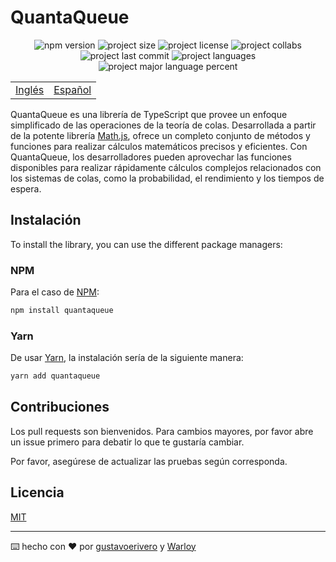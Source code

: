 # QuantaQueue

<div align="center">
  <img src="https://img.shields.io/npm/v/quantaqueue" alt="npm version" />
  <img src="https://img.shields.io/github/repo-size/gustavoerivero/quantaqueue" alt="project size" />
  <img src="https://img.shields.io/npm/l/quantaqueue" alt="project license" />
  <img src="https://img.shields.io/github/contributors/gustavoerivero/quantaqueue" alt="project collabs" />
  <img src="https://img.shields.io/github/last-commit/gustavoerivero/quantaqueue" alt="project last commit" />
  <img src="https://img.shields.io/github/languages/count/gustavoerivero/quantaqueue" alt="project languages" />
  <img src="https://img.shields.io/github/languages/top/gustavoerivero/quantaqueue" alt="project major language percent" />
</div>

<div align="center">
  <table>
      <tr>
          <!-- Do not translate this table -->
          <td><a href="./README.md"> Inglés </a></td>
          <td><a href="./README-ES.md"> Español </a></td>
      </tr>
  </table>
</div>

QuantaQueue es una librería de TypeScript que provee un enfoque simplificado de las operaciones de la teoría de colas. Desarrollada a partir de la potente librería [Math.js](https://mathjs.org/), ofrece un completo conjunto de métodos y funciones para realizar cálculos matemáticos precisos y eficientes. Con QuantaQueue, los desarrolladores pueden aprovechar las funciones disponibles para realizar rápidamente cálculos complejos relacionados con los sistemas de colas, como la probabilidad, el rendimiento y los tiempos de espera.

## Instalación

To install the library, you can use the different package managers:

### NPM

Para el caso de [NPM](https://nodejs.org/en):

```bash
npm install quantaqueue
```

### Yarn

De usar [Yarn](https://yarnpkg.com/), la instalación sería de la siguiente manera:

```bash
yarn add quantaqueue
```

## Contribuciones

Los pull requests son bienvenidos. Para cambios mayores, por favor abre un issue primero para debatir lo que te gustaría cambiar.

Por favor, asegúrese de actualizar las pruebas según corresponda.

## Licencia

[MIT](https://choosealicense.com/licenses/mit/)

---
⌨️ hecho con ❤️ por [gustavoerivero](https://github.com/gustavoerivero) y [Warloy](https://github.com/Warloy)